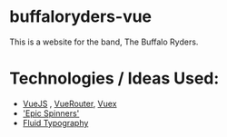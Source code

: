 # buffaloryders-vue
This is a website for the band, The Buffalo Ryders.


# Technologies / Ideas Used:
* [VueJS](https://vuejs.org/) , [VueRouter](https://router.vuejs.org/), [Vuex](https://vuex.vuejs.org/)
* ['Epic Spinners'](https://madewithvuejs.com/epic-spinners)
* [Fluid Typography](https://css-tricks.com/snippets/css/fluid-typography/)